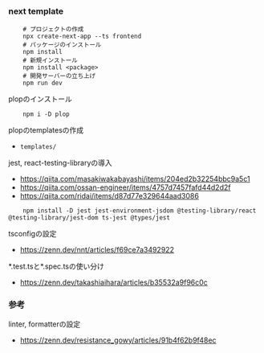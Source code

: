 ### next template

```
    # プロジェクトの作成
    npx create-next-app --ts frontend
    # パッケージのインストール
    npm install
    # 新規インストール
    npm install <package>
    # 開発サーバーの立ち上げ
    npm run dev
```

plopのインストール
```
    npm i -D plop
```

plopのtemplatesの作成
- `templates/`

jest, react-testing-libraryの導入
- https://qiita.com/masakiwakabayashi/items/204ed2b32254bbc9a5c1
- https://qiita.com/ossan-engineer/items/4757d7457fafd44d2d2f
- https://qiita.com/ridai/items/d87d77e329644aad3086
```
    npm install -D jest jest-environment-jsdom @testing-library/react @testing-library/jest-dom ts-jest @types/jest
```

tsconfigの設定
- https://zenn.dev/nnt/articles/f69ce7a3492922


\*.test.tsと\*.spec.tsの使い分け
- https://zenn.dev/takashiaihara/articles/b35532a9f96c0c


### 参考
linter, formatterの設定
- https://zenn.dev/resistance_gowy/articles/91b4f62b9f48ec
